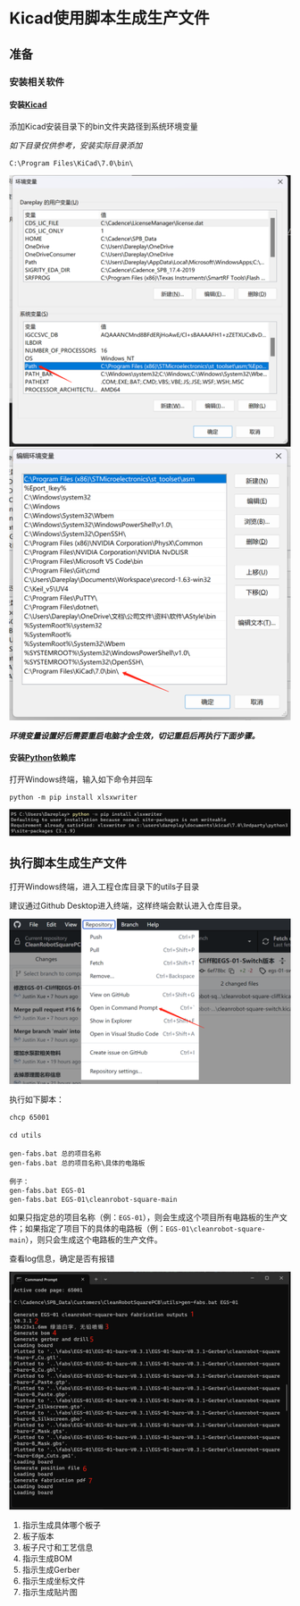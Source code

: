 # Kicad使用脚本生成生产文件

## 准备

### 安装相关软件

#### 安装[Kicad](https://www.kicad.org/)

添加Kicad安装目录下的bin文件夹路径到系统环境变量

*如下目录仅供参考，安装实际目录添加*

```
C:\Program Files\KiCad\7.0\bin\
```

![image](image/kicad-script-gen-fabs-1.png)
![image](image/kicad-script-gen-fabs-2.png)

***环境变量设置好后需要重启电脑才会生效，切记重启后再执行下面步骤。***

#### 安装[Python](https://www.python.org/)依赖库

打开Windows终端，输入如下命令并回车

```
python -m pip install xlsxwriter
```

![image](image/kicad-script-gen-fabs-6.png)

## 执行脚本生成生产文件

打开Windows终端，进入工程仓库目录下的utils子目录

建议通过Github Desktop进入终端，这样终端会默认进入仓库目录。

![image](image/kicad-script-gen-fabs-7.png)

执行如下脚本：

```
chcp 65001

cd utils

gen-fabs.bat 总的项目名称
gen-fabs.bat 总的项目名称\具体的电路板

例子：
gen-fabs.bat EGS-01
gen-fabs.bat EGS-01\cleanrobot-square-main
```

如果只指定总的项目名称（例：`EGS-01`），则会生成这个项目所有电路板的生产文件；如果指定了项目下的具体的电路板（例：`EGS-01\cleanrobot-square-main`），则只会生成这个电路板的生产文件。

查看log信息，确定是否有报错

![image](image/kicad-script-gen-fabs-3.png)

1. 指示生成具体哪个板子
2. 板子版本
3. 板子尺寸和工艺信息
4. 指示生成BOM
5. 指示生成Gerber
6. 指示生成坐标文件
7. 指示生成贴片图
